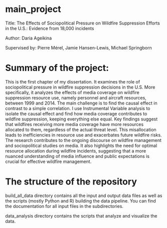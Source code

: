 # main_project

Title: The Effects of Sociopolitical Pressure on Wildfire Suppression Efforts in the U.S.: Evidence from 18,000 incidents

Author: Daria Ageikina

Supervised by: Pierre Mérel, Jamie Hansen-Lewis, Michael Springborn

# Summary of the project:
This is the first chapter of my dissertation. It examines the role of sociopolitical pressure in wildfire suppression decisions in the U.S. More specifically, it analyzes the effects of media coverage on wildfire suppression resource use, namely personnel and aircraft resources, between 1999 and 2014. The main challenge is to find the causal effect in contrast to a simple correlation. I use Instrumental Variable analysis to isolate the causal effect and find how media coverage contributes to wildfire suppression, keeping everything else equal. Key findings suggest that wildfires receiving more media coverage have more resources allocated to them, regardless of the actual threat level. This misallocation leads to inefficiencies in resource use and exacerbates future wildfire risks. The research contributes to the ongoing discourse on wildfire management and sociopolitical studies on media. It also highlights the need for optimal resource allocation during wildfire incidents, suggesting that a more nuanced understanding of media influence and public expectations is crucial for effective wildfire management.

# The structure of the repository
build_all_data directory contains all the input and output data files as well as the scripts (mostly Python and R) building the data pipeline. You can find the documentation for all input files in the subdirectories.

data_analysis directory contains the scripts that analyze and visualize the data.
